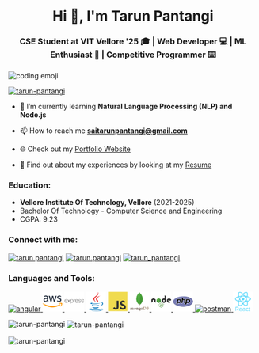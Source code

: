 <h1 align="center">Hi 👋, I'm Tarun Pantangi</h1>
<h3 align="center">CSE Student at VIT Vellore '25 🎓 | Web Developer 💻 | ML Enthusiast 🧠 | Competitive Programmer ⌨️</h3>
<img align="center" width="1000" height="300" src="https://camo.githubusercontent.com/42aa9a93aff426157ccace55c83ebff9a6ef666ad769063f20d27b30e2d85224/68747470733a2f2f7170682e6366322e71756f726163646e2e6e65742f6d61696e2d71696d672d6661376234626463336232663733653734396535633263363436643461653133" alt="coding emoji" data-canonical-src="https://qph.cf2.quoracdn.net/main-qimg-fa7b4bdc3b2f73e749e5c2c646d4ae13" style="max-width: 100%;">

<p align="left"> <a href="https://github.com/ryo-ma/github-profile-trophy"><img src="https://github-profile-trophy.vercel.app/?username=tarun-pantangi" alt="tarun-pantangi" /></a> </p>

- 🌱 I’m currently learning **Natural Language Processing (NLP) and Node.js**

- 📫 How to reach me **saitarunpantangi@gmail.com**

- 🌐 Check out my [Portfolio Website](https://tarun-pantangi-portfolio.vercel.app/)

- 📄 Find out about my experiences by looking at my [Resume](https://drive.google.com/file/d/1L3_MqKnAG_68hVi-Wsiyf3cnr8kU05-Y/view)

<h3 align="left">Education:</h3>
<ul>
  <li><strong>Vellore Institute Of Technology, Vellore</strong> (2021-2025)</li>
  <li>Bachelor Of Technology - Computer Science and Engineering</li>
  <li>CGPA: 9.23</li>
</ul>

<h3 align="left">Connect with me:</h3>
<p align="left">
<a href="https://linkedin.com/in/tarun pantangi" target="blank"><img align="center" src="https://raw.githubusercontent.com/rahuldkjain/github-profile-readme-generator/master/src/images/icons/Social/linked-in-alt.svg" alt="tarun pantangi" height="30" width="40" /></a>
<a href="https://instagram.com/tarun.pantangi" target="blank"><img align="center" src="https://raw.githubusercontent.com/rahuldkjain/github-profile-readme-generator/master/src/images/icons/Social/instagram.svg" alt="tarun.pantangi" height="30" width="40" /></a>
<a href="https://www.leetcode.com/tarun_pantangi" target="blank"><img align="center" src="https://raw.githubusercontent.com/rahuldkjain/github-profile-readme-generator/master/src/images/icons/Social/leet-code.svg" alt="tarun_pantangi" height="30" width="40" /></a>
</p>

<h3 align="left">Languages and Tools:</h3>
<p align="left"> <a href="https://angular.io" target="_blank" rel="noreferrer"> <img src="https://angular.io/assets/images/logos/angular/angular.svg" alt="angular" width="40" height="40"/> </a> <a href="https://aws.amazon.com" target="_blank" rel="noreferrer"> <img src="https://raw.githubusercontent.com/devicons/devicon/master/icons/amazonwebservices/amazonwebservices-original-wordmark.svg" alt="aws" width="40" height="40"/> </a> <a href="https://expressjs.com" target="_blank" rel="noreferrer"> <img src="https://raw.githubusercontent.com/devicons/devicon/master/icons/express/express-original-wordmark.svg" alt="express" width="40" height="40"/> </a> <a href="https://www.java.com" target="_blank" rel="noreferrer"> <img src="https://raw.githubusercontent.com/devicons/devicon/master/icons/java/java-original.svg" alt="java" width="40" height="40"/> </a> <a href="https://developer.mozilla.org/en-US/docs/Web/JavaScript" target="_blank" rel="noreferrer"> <img src="https://raw.githubusercontent.com/devicons/devicon/master/icons/javascript/javascript-original.svg" alt="javascript" width="40" height="40"/> </a> <a href="https://www.mongodb.com/" target="_blank" rel="noreferrer"> <img src="https://raw.githubusercontent.com/devicons/devicon/master/icons/mongodb/mongodb-original-wordmark.svg" alt="mongodb" width="40" height="40"/> </a> <a href="https://nodejs.org" target="_blank" rel="noreferrer"> <img src="https://raw.githubusercontent.com/devicons/devicon/master/icons/nodejs/nodejs-original-wordmark.svg" alt="nodejs" width="40" height="40"/> </a> <a href="https://www.php.net" target="_blank" rel="noreferrer"> <img src="https://raw.githubusercontent.com/devicons/devicon/master/icons/php/php-original.svg" alt="php" width="40" height="40"/> </a> <a href="https://postman.com" target="_blank" rel="noreferrer"> <img src="https://www.vectorlogo.zone/logos/getpostman/getpostman-icon.svg" alt="postman" width="40" height="40"/> </a> <a href="https://reactjs.org/" target="_blank" rel="noreferrer"> <img src="https://raw.githubusercontent.com/devicons/devicon/master/icons/react/react-original-wordmark.svg" alt="react" width="40" height="40"/> </a> </p>

<p><img align="left" src="https://github-readme-stats.vercel.app/api/top-langs?username=tarun-pantangi&show_icons=true&locale=en&layout=compact" alt="tarun-pantangi" /></p>

<p>&nbsp;<img align="center" src="https://github-readme-stats.vercel.app/api?username=tarun-pantangi&show_icons=true&locale=en" alt="tarun-pantangi" /></p>

<p><img align="center" src="https://github-readme-streak-stats.herokuapp.com/?user=tarun-pantangi&" alt="tarun-pantangi" /></p>
